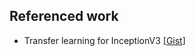 ## Referenced work

+ Transfer learning for InceptionV3 [[Gist](https://gist.github.com/Prakashvanapalli/fba135778219c37bacc744d8dbfb43b1)]